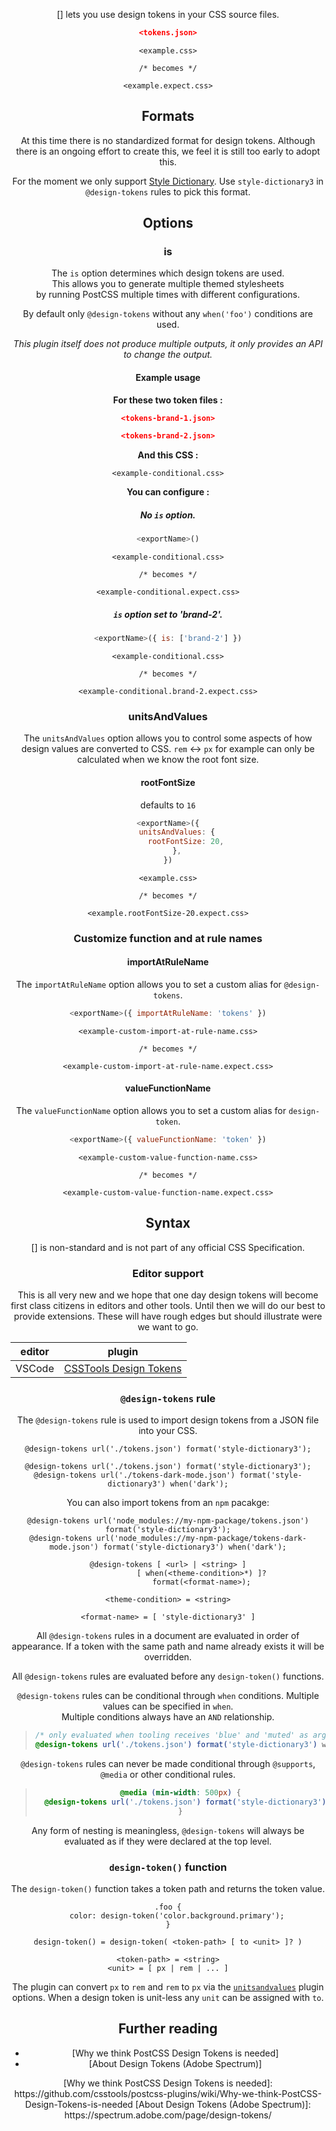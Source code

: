 <!-- Available Variables: -->
<!-- <humanReadableName> PostCSS Your Plugin -->
<!-- <exportName> postcssYourPlugin -->
<!-- <packageName> @csstools/postcss-your-plugin -->
<!-- <packageVersion> 1.0.0 -->
<!-- <packagePath> plugins/postcss-your-plugin -->
<!-- <cssdbId> your-feature -->
<!-- <specUrl> https://www.w3.org/TR/css-color-4/#funcdef-color -->
<!-- <example.css> file contents for examples/example.css -->
<!-- <header> -->
<!-- <usage> usage instructions -->
<!-- <envSupport> -->
<!-- <corsWarning> -->
<!-- <linkList> -->
<!-- to generate : npm run docs -->

<header>

[<humanReadableName>] lets you use design tokens in your CSS source files.

```json
<tokens.json>
```

```pcss
<example.css>

/* becomes */

<example.expect.css>
```

<usage>

<envSupport>

## Formats

At this time there is no standardized format for design tokens.
Although there is an ongoing effort to create this, we feel it is still too early to adopt this.

For the moment we only support [Style Dictionary](https://amzn.github.io/style-dictionary/#/).
Use `style-dictionary3` in `@design-tokens` rules to pick this format.

## Options

### is

The `is` option determines which design tokens are used.<br>
This allows you to generate multiple themed stylesheets<br>by running PostCSS multiple times with different configurations.

By default only `@design-tokens` without any `when('foo')` conditions are used.

_This plugin itself does not produce multiple outputs, it only provides an API to change the output._

#### Example usage

**For these two token files :**

```json
<tokens-brand-1.json>
```

```json
<tokens-brand-2.json>
```

**And this CSS :**

```pcss
<example-conditional.css>
```

**You can configure :**

##### No `is` option.

```js
<exportName>()
```

```pcss
<example-conditional.css>

/* becomes */

<example-conditional.expect.css>
```

##### `is` option set to 'brand-2'.

```js
<exportName>({ is: ['brand-2'] })
```

```pcss
<example-conditional.css>

/* becomes */

<example-conditional.brand-2.expect.css>
```

### unitsAndValues

The `unitsAndValues` option allows you to control some aspects of how design values are converted to CSS.
`rem` <-> `px` for example can only be calculated when we know the root font size.

#### rootFontSize

defaults to `16`

```js
<exportName>({
	unitsAndValues: {
		rootFontSize: 20,
	},
})
```

```pcss
<example.css>

/* becomes */

<example.rootFontSize-20.expect.css>
```

### Customize function and at rule names

#### importAtRuleName

The `importAtRuleName` option allows you to set a custom alias for `@design-tokens`.

```js
<exportName>({ importAtRuleName: 'tokens' })
```

```pcss
<example-custom-import-at-rule-name.css>

/* becomes */

<example-custom-import-at-rule-name.expect.css>
```

#### valueFunctionName

The `valueFunctionName` option allows you to set a custom alias for `design-token`.

```js
<exportName>({ valueFunctionName: 'token' })
```

```pcss
<example-custom-value-function-name.css>

/* becomes */

<example-custom-value-function-name.expect.css>
```

## Syntax

[<humanReadableName>] is non-standard and is not part of any official CSS Specification.

### Editor support

This is all very new and we hope that one day design tokens will become first class citizens in editors and other tools.
Until then we will do our best to provide extensions.
These will have rough edges but should illustrate were we want to go.

| editor | plugin |
| --- | --- |
| VSCode | [CSSTools Design Tokens](https://marketplace.visualstudio.com/items?itemName=RomainMenke.csstools-design-tokens) |

### `@design-tokens` rule

The `@design-tokens` rule is used to import design tokens from a JSON file into your CSS.

```pcss
@design-tokens url('./tokens.json') format('style-dictionary3');
```

```pcss
@design-tokens url('./tokens.json') format('style-dictionary3');
@design-tokens url('./tokens-dark-mode.json') format('style-dictionary3') when('dark');
```

You can also import tokens from an `npm` pacakge:

```pcss
@design-tokens url('node_modules://my-npm-package/tokens.json') format('style-dictionary3');
@design-tokens url('node_modules://my-npm-package/tokens-dark-mode.json') format('style-dictionary3') when('dark');
```

```
@design-tokens [ <url> | <string> ]
               [ when(<theme-condition>*) ]?
               format(<format-name>);

<theme-condition> = <string>

<format-name> = [ 'style-dictionary3' ]
```

All `@design-tokens` rules in a document are evaluated in order of appearance.
If a token with the same path and name already exists it will be overridden.

All `@design-tokens` rules are evaluated before any `design-token()` functions.

`@design-tokens` rules can be conditional through `when` conditions. Multiple values can be specified in `when`.<br>
Multiple conditions always have an `AND` relationship.

> ```css
> /* only evaluated when tooling receives 'blue' and 'muted' as arguments */
> @design-tokens url('./tokens.json') format('style-dictionary3') when('blue' 'muted');
> ```

`@design-tokens` rules can never be made conditional through `@supports`, `@media` or other conditional rules.

> ```css
> @media (min-width: 500px) {
>   @design-tokens url('./tokens.json') format('style-dictionary3'); /* always evaluated */
> }
> ```

Any form of nesting is meaningless, `@design-tokens` will always be evaluated as if they were declared at the top level.


### `design-token()` function

The `design-token()` function takes a token path and returns the token value.

```pcss
.foo {
	color: design-token('color.background.primary');
}
```

```
design-token() = design-token( <token-path> [ to <unit> ]? )

<token-path> = <string>
<unit> = [ px | rem | ... ]
```

The plugin can convert `px` to `rem` and `rem` to `px` via the [`unitsandvalues`](#unitsandvalues) plugin options.
When a design token is unit-less any `unit` can be assigned with `to`.

## Further reading

- [Why we think PostCSS Design Tokens is needed]
- [About Design Tokens (Adobe Spectrum)]

<linkList>
[Why we think PostCSS Design Tokens is needed]: https://github.com/csstools/postcss-plugins/wiki/Why-we-think-PostCSS-Design-Tokens-is-needed
[About Design Tokens (Adobe Spectrum)]: https://spectrum.adobe.com/page/design-tokens/
